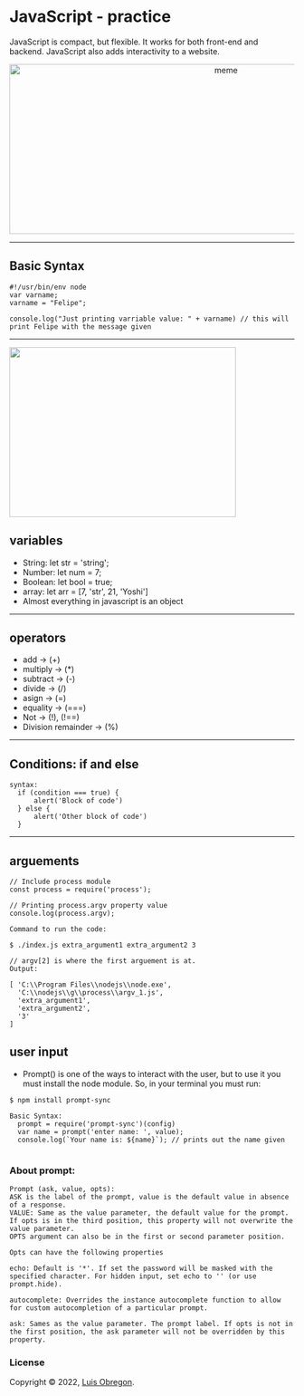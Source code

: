 # JavaScript - practice

JavaScript is compact, but flexible. It works for both front-end and backend. JavaScript also adds interactivity to a website.
<p align="center">
  <img src="https://www.freecodecamp.org/news/content/images/2019/07/panel-1-1.png" width="750" height="300" title="meme">
  </p>
 
---

## Basic Syntax
```
#!/usr/bin/env node
var varname;
varname = "Felipe";

console.log("Just printing varriable value: " + varname) // this will print Felipe with the message given
```
---

<img src="https://www.meme-arsenal.com/memes/177207398961a7b5276c5565cf221f58.jpg" height=300 width=400/>

## variables
- String: let str = 'string';
- Number: let num = 7;
- Boolean: let bool = true;
- array: let arr = [7, 'str', 21, 'Yoshi']
- Almost everything in javascript is an object

---

## operators
- add -> (+)
- multiply -> (*)
- subtract -> (-)
- divide -> (/)
- asign -> (=)
- equality -> (===)
- Not -> (!), (!==)
- Division remainder -> (%)

---

## Conditions: if and else
```
syntax:
  if (condition === true) {
      alert('Block of code')
  } else {
      alert('Other block of code')
  }
```
---

## arguements
```
// Include process module
const process = require('process');
  
// Printing process.argv property value
console.log(process.argv);
```

```
Command to run the code:

$ ./index.js extra_argument1 extra_argument2 3

// argv[2] is where the first arguement is at.
Output:

[ 'C:\\Program Files\\nodejs\\node.exe',
  'C:\\nodejs\\g\\process\\argv_1.js',
  'extra_argument1',
  'extra_argument2',
  '3' 
]
```
## user input
- Prompt() is one of the ways to interact with the user, but to use it you must install the node module. So, in your terminal you must run:
```
$ npm install prompt-sync
```
```
Basic Syntax:  
  prompt = require('prompt-sync')(config)
  var name = prompt('enter name: ', value);
  console.log(`Your name is: ${name}`); // prints out the name given
  
``` 
### About prompt:
```
Prompt (ask, value, opts):
ASK is the label of the prompt, value is the default value in absence of a response.
VALUE: Same as the value parameter, the default value for the prompt. If opts is in the third position, this property will not overwrite the value parameter.
OPTS argument can also be in the first or second parameter position. 

Opts can have the following properties

echo: Default is '*'. If set the password will be masked with the specified character. For hidden input, set echo to '' (or use prompt.hide).

autocomplete: Overrides the instance autocomplete function to allow for custom autocompletion of a particular prompt.

ask: Sames as the value parameter. The prompt label. If opts is not in the first position, the ask parameter will not be overridden by this property.
```
### License

Copyright © 2022, [Luis Obregon](https://github.com/luisobregon21).
